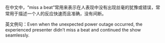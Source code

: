 在中文中，“miss a beat”常用来表示在人表现中没有出现丝毫的犹豫或错误，常常用于描述一个人的反应快速而且准确，没有间断。

英文例句：Even when the unexpected power outage occurred, the experienced presenter didn’t miss a beat and continued the show seamlessly.